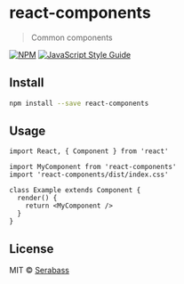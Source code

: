 # react-components

> Common components

[![NPM](https://img.shields.io/npm/v/react-components.svg)](https://www.npmjs.com/package/react-components) [![JavaScript Style Guide](https://img.shields.io/badge/code_style-standard-brightgreen.svg)](https://standardjs.com)

## Install

```bash
npm install --save react-components
```

## Usage

```tsx
import React, { Component } from 'react'

import MyComponent from 'react-components'
import 'react-components/dist/index.css'

class Example extends Component {
  render() {
    return <MyComponent />
  }
}
```

## License

MIT © [Serabass](https://github.com/Serabass)
